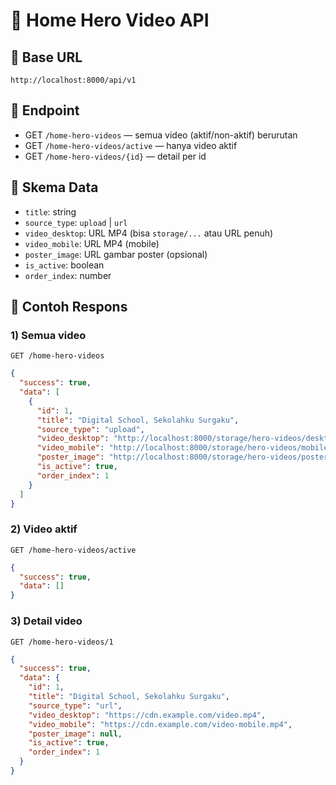 # 🎥 Home Hero Video API

## 🔗 Base URL
`http://localhost:8000/api/v1`

## 🧭 Endpoint
- GET `/home-hero-videos` — semua video (aktif/non-aktif) berurutan
- GET `/home-hero-videos/active` — hanya video aktif
- GET `/home-hero-videos/{id}` — detail per id

## 🧩 Skema Data
- `title`: string
- `source_type`: `upload` | `url`
- `video_desktop`: URL MP4 (bisa `storage/...` atau URL penuh)
- `video_mobile`: URL MP4 (mobile)
- `poster_image`: URL gambar poster (opsional)
- `is_active`: boolean
- `order_index`: number

## 📡 Contoh Respons

### 1) Semua video
```http
GET /home-hero-videos
```
```json
{
  "success": true,
  "data": [
    {
      "id": 1,
      "title": "Digital School, Sekolahku Surgaku",
      "source_type": "upload",
      "video_desktop": "http://localhost:8000/storage/hero-videos/desktop.mp4",
      "video_mobile": "http://localhost:8000/storage/hero-videos/mobile.mp4",
      "poster_image": "http://localhost:8000/storage/hero-videos/posters/poster.jpg",
      "is_active": true,
      "order_index": 1
    }
  ]
}
```

### 2) Video aktif
```http
GET /home-hero-videos/active
```
```json
{
  "success": true,
  "data": []
}
```

### 3) Detail video
```http
GET /home-hero-videos/1
```
```json
{
  "success": true,
  "data": {
    "id": 1,
    "title": "Digital School, Sekolahku Surgaku",
    "source_type": "url",
    "video_desktop": "https://cdn.example.com/video.mp4",
    "video_mobile": "https://cdn.example.com/video-mobile.mp4",
    "poster_image": null,
    "is_active": true,
    "order_index": 1
  }
}
``` 
